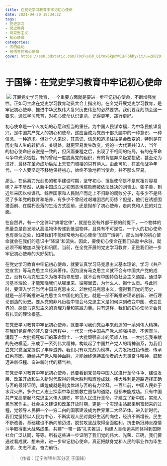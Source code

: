 ```yaml
---
title: 在党史学习教育中牢记初心使命
date: 2021-04-30 18:34:32
tags:
- 党史学习
- 党史教育
- 马克思主义
- 初心使命
categories:
- 五四运动
- 感悟党的初心使命
cover: https://ss0.bdstatic.com/70cFuHSh_Q1YnxGkpoWK1HF6hhy/it/u=2682919886,2591104974&fm=26&gp=0.jpg
---
```


# 于国锋：在党史学习教育中牢记初心使命

​		![](在党史学习教育中牢记初心使命.jpg)
		开展党史学习教育，一个重要方面就是要进一步牢记初心使命，不断增强党性。正如习主席在党史学习教育动员大会上指出的，在全党开展党史学习教育，是牢记初心使命、推进中华民族伟大复兴历史伟业的必然要求。我们要深刻领会这一要求，通过学习教育，对初心使命认识更清、记得更牢、践行更好。

初心使命是一个人初始的心愿和担当的重任。为中国人民谋幸福，为中华民族谋复兴，是中国共产党人的初心和使命。这应当成为党员干部头脑中的一种意识、一种信念、一种追求。但对个人来说，其意识、信念和追求往往是会改变的，特别是在历史和人生的转折点、关键处，就更容易发生改变。党的一大代表共13人，当年的初心使命应该说是一致的，但风雨兼程之后，出现了不相同的结局，有的在革命斗争中光荣牺牲，有的曾经一度脱离党的组织，有的背信弃义叛党投敌，甚至沦为汉奸，最终在革命成功后站上天安门城楼的只有两人。由此可见，在革命战争年代，一个人要坚定不移地保持初心，始终不渝地担当使命，并不那么容易。

那么，在远离刀光剑影的和平建设时期，坚守初心、担当使命是不是就相对容易呢？并不尽然，从新中国成立之初因贪污腐败而被依法处决的刘青山、张子善，到近年来因以权谋私、鲸吞国家和人民财产而走上不归路的腐败分子，有多少不是经受了多年党的教育和培养，有多少不曾经过艰难困苦的历练？但是，他们在诱惑围猎面前、在腐朽没落的生活方式面前，还是抛却了初心使命，走向党和人民的对立面。

在自然界，有一个定律叫“熵增定律”，就是在没有外部干预的前提下，一个物体的热量总是自发地从高温物体传递到低温物体，且具有不可逆性。一个人的初心使命也有类似之处，如果我们不能经常地为初心使命“加热”“熔铸”，那么当年的初心使命就会在我们的意识中“降温”和流失。因此，要使初心使命在我们头脑中永驻，就必须不断地加以强化和巩固。当前，在全党开展的党史学习教育，正是我们进一步牢记初心使命的大好契机。

在党史学习教育中牢记初心使命，就要认真学习马克思主义基本理论，学习《共产党宣言》等马克思主义经典著作。因为没有马克思主义就不会有中国共产党的成立，没有以马克思主义为根本指导思想，就不会有中国特色社会主义道路。通过学习基本理论，才能知晓我们从哪里来、往哪里去，为什么人、担什么责。与此同时，要深入学习当代中国马克思主义、21世纪马克思主义，懂得我们党的历史，就是一部不断推进马克思主义中国化的历史，就是一部不断推进理论创新、进行理论创造的历史。要从党的非凡历程中领会马克思主义是如何深刻改变中国、改变世界的，感悟马克思主义的真理力量和实践力量。只有这样，我们的初心使命才会具有扎实的理论根基。

在党史学习教育中牢记初心使命，就要学习我们党百年来创造的一系列伟大精神。在我们党百年的非凡奋斗历程中，一代又一代中国共产党人顽强拼搏、不懈奋斗，涌现了一大批视死如归的革命烈士、一大批顽强奋斗的英雄人物、一大批忘我奉献的先进模范，形成了一系列伟大精神，构筑起了中国共产党人的精神谱系，为我们立党兴党强党提供了丰厚滋养。我们只有以先烈为榜样，大力发扬红色传统、传承红色基因，赓续共产党人精神血脉，才能始终保持革命者的大无畏奋斗精神，鼓起迈进新征程、奋进新时代的精气神。

在党史学习教育中牢记初心使命，还要看到党领导中国人民进行革命斗争、建设发展、改革开放和进入新时代取得的伟大胜利和辉煌成就。伟大胜利是道路选择正确与否的最好证明，辉煌成就是制度优越与否的有力诠释。一百年前，中国人民处于水深火热，多少仁人志士探索中华民族救亡图存的道路，但都未能成功。只有中国共产党高擎起马克思主义伟大旗帜，率领人民进行革命，才建立了新中国，实现人民当家作主。社会主义建设和改革开放时期，更是一个实现由站起来到富起来的过程，党领导人民把一个一穷二白的国家建设成为世界第二大经济体。进入新时代，我们党坚持以人民为中心，不断实现人民对美好生活的向往，经济不断增长，民生不断改善，基础建设不断向前迈进，脱贫攻坚战取得全面胜利，抗击新冠肺炎疫情斗争取得重大战略成果，共建“一带一路”扎实推进，构建人类命运共同体得到国际社会广泛认同，等等。所有这些进一步证明了我们党的伟大、光荣、正确。我们要通过看成就、想未来，进一步牢记初心使命，真正把献身党和人民的事业作为毕生追求，矢志不渝，奋力前行。

> （作者：辽宁省锦州军分区 于国锋）